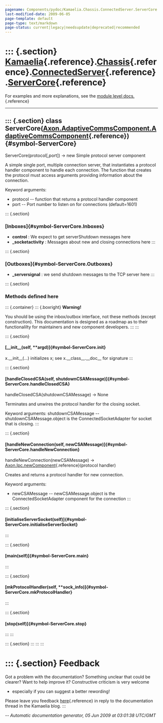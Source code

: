 ```yaml
---
pagename: Components/pydoc/Kamaelia.Chassis.ConnectedServer.ServerCore
last-modified-date: 2009-06-05
page-template: default
page-type: text/markdown
page-status: current|legacy|needsupdate|deprecated|recommended
---
```

::: {.section}
[Kamaelia](/Components/pydoc/Kamaelia.html){.reference}.[Chassis](/Components/pydoc/Kamaelia.Chassis.html){.reference}.[ConnectedServer](/Components/pydoc/Kamaelia.Chassis.ConnectedServer.html){.reference}.[ServerCore](/Components/pydoc/Kamaelia.Chassis.ConnectedServer.ServerCore.html){.reference}
==========================================================================================================================================================================================================================================================================================================

For examples and more explanations, see the [module level
docs.](/Components/pydoc/Kamaelia.Chassis.ConnectedServer.html){.reference}

------------------------------------------------------------------------

::: {.section}
class ServerCore([Axon.AdaptiveCommsComponent.AdaptiveCommsComponent](/Docs/Axon/Axon.AdaptiveCommsComponent.AdaptiveCommsComponent.html){.reference}) {#symbol-ServerCore}
------------------------------------------------------------------------------------------------------------------------------------------------------

ServerCore(protocol\[,port\]) -\> new Simple protocol server component

A simple single port, multiple connection server, that instantiates a
protocol handler component to handle each connection. The function that
creates the protocol must access arguments providing information about
the connection.

Keyword arguments:

-   protocol \-- function that returns a protocol handler component
-   port \-- Port number to listen on for connections (default=1601)

::: {.section}
### [Inboxes]{#symbol-ServerCore.Inboxes}

-   **control** : We expect to get serverShutdown messages here
-   **\_socketactivity** : Messages about new and closing connections
    here
:::

::: {.section}
### [Outboxes]{#symbol-ServerCore.Outboxes}

-   **\_serversignal** : we send shutdown messages to the TCP server
    here
:::

::: {.section}
### Methods defined here

::: {.container}
::: {.boxright}
**Warning!**

You should be using the inbox/outbox interface, not these methods
(except construction). This documentation is designed as a roadmap as to
their functionalilty for maintainers and new component developers.
:::
:::

::: {.section}
#### [\_\_init\_\_(self, \*\*argd)]{#symbol-ServerCore.__init__}

x.\_\_init\_\_(\...) initializes x; see x.\_\_class\_\_.\_\_doc\_\_ for
signature
:::

::: {.section}
#### [handleClosedCSA(self, shutdownCSAMessage)]{#symbol-ServerCore.handleClosedCSA}

handleClosedCSA(shutdownCSAMessage) -\> None

Terminates and unwires the protocol handler for the closing socket.

Keyword arguments: shutdownCSAMessage \-- shutdownCSAMessage.object is
the ConnectedSocketAdapter for socket that is closing.
:::

::: {.section}
#### [handleNewConnection(self, newCSAMessage)]{#symbol-ServerCore.handleNewConnection}

handleNewConnection(newCSAMessage) -\>
[Axon.Ipc.newComponent](/Docs/Axon/Axon.Ipc.newComponent.html){.reference}(protocol
handler)

Creates and returns a protocol handler for new connection.

Keyword arguments:

-   newCSAMessage \-- newCSAMessage.object is the ConnectedSocketAdapter
    component for the connection
:::

::: {.section}
#### [initialiseServerSocket(self)]{#symbol-ServerCore.initialiseServerSocket}
:::

::: {.section}
#### [main(self)]{#symbol-ServerCore.main}
:::

::: {.section}
#### [mkProtocolHandler(self, \*\*sock\_info)]{#symbol-ServerCore.mkProtocolHandler}
:::

::: {.section}
#### [stop(self)]{#symbol-ServerCore.stop}
:::
:::

::: {.section}
:::
:::
:::

::: {.section}
Feedback
========

Got a problem with the documentation? Something unclear that could be
clearer? Want to help improve it? Constructive criticism is very welcome
- especially if you can suggest a better rewording!

Please leave you feedback
[here](../../../cgi-bin/blog/blog.cgi?rm=viewpost&nodeid=1142023701){.reference}
in reply to the documentation thread in the Kamaelia blog.
:::

*\-- Automatic documentation generator, 05 Jun 2009 at 03:01:38 UTC/GMT*
